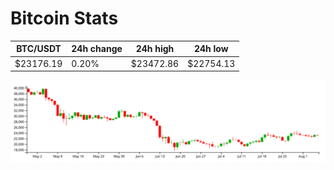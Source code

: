 # Bitcoin Stats

BTC/USDT|24h change|24h high|24h low|
|---|---|---|---|
|$23176.19|0.20%|$23472.86|$22754.13|

<img src="./chart.svg">
